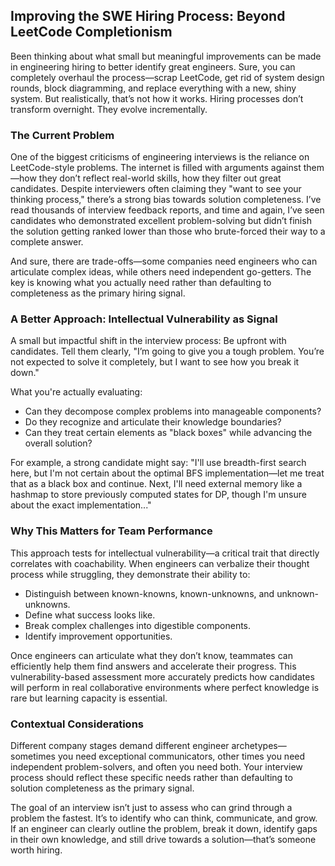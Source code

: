 ## Improving the SWE Hiring Process: Beyond LeetCode Completionism

Been thinking about what small but meaningful improvements can be made in engineering hiring to better identify great engineers. Sure, you can completely overhaul the process—scrap LeetCode, get rid of system design rounds, block diagramming, and replace everything with a new, shiny system. But realistically, that’s not how it works. Hiring processes don’t transform overnight. They evolve incrementally.

### The Current Problem

One of the biggest criticisms of engineering interviews is the reliance on LeetCode-style problems. The internet is filled with arguments against them—how they don’t reflect real-world skills, how they filter out great candidates. Despite interviewers often claiming they "want to see your thinking process," there’s a strong bias towards solution completeness. I’ve read thousands of interview feedback reports, and time and again, I’ve seen candidates who demonstrated excellent problem-solving but didn’t finish the solution getting ranked lower than those who brute-forced their way to a complete answer. 

And sure, there are trade-offs—some companies need engineers who can articulate complex ideas, while others need independent go-getters. The key is knowing what you actually need rather than defaulting to completeness as the primary hiring signal.

### A Better Approach: Intellectual Vulnerability as Signal

A small but impactful shift in the interview process: Be upfront with candidates. Tell them clearly, "I’m going to give you a tough problem. You’re not expected to solve it completely, but I want to see how you break it down."

What you're actually evaluating:
- Can they decompose complex problems into manageable components?
- Do they recognize and articulate their knowledge boundaries?
- Can they treat certain elements as "black boxes" while advancing the overall solution?

For example, a strong candidate might say: "I'll use breadth-first search here, but I'm not certain about the optimal BFS implementation—let me treat that as a black box and continue. Next, I'll need external memory like a hashmap to store previously computed states for DP, though I'm unsure about the exact implementation..."

### Why This Matters for Team Performance

This approach tests for intellectual vulnerability—a critical trait that directly correlates with coachability. When engineers can verbalize their thought process while struggling, they demonstrate their ability to:
- Distinguish between known-knowns, known-unknowns, and unknown-unknowns.
- Define what success looks like.
- Break complex challenges into digestible components.
- Identify improvement opportunities.

Once engineers can articulate what they don’t know, teammates can efficiently help them find answers and accelerate their progress. This vulnerability-based assessment more accurately predicts how candidates will perform in real collaborative environments where perfect knowledge is rare but learning capacity is essential.

### Contextual Considerations

Different company stages demand different engineer archetypes—sometimes you need exceptional communicators, other times you need independent problem-solvers, and often you need both. Your interview process should reflect these specific needs rather than defaulting to solution completeness as the primary signal.

The goal of an interview isn’t just to assess who can grind through a problem the fastest. It’s to identify who can think, communicate, and grow. If an engineer can clearly outline the problem, break it down, identify gaps in their own knowledge, and still drive towards a solution—that’s someone worth hiring.

